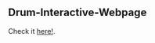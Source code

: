 ## Drum-Interactive-Webpage
Check it [here!](https://asj-code.github.io/Drum-Interactive-Webpage/).
